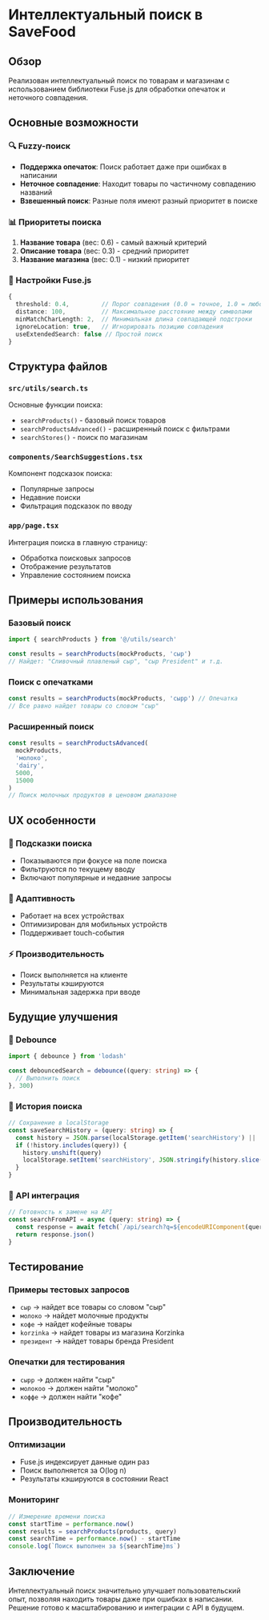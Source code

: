 # Интеллектуальный поиск в SaveFood

## Обзор

Реализован интеллектуальный поиск по товарам и магазинам с использованием библиотеки Fuse.js для обработки опечаток и неточного совпадения.

## Основные возможности

### 🔍 Fuzzy-поиск
- **Поддержка опечаток**: Поиск работает даже при ошибках в написании
- **Неточное совпадение**: Находит товары по частичному совпадению названий
- **Взвешенный поиск**: Разные поля имеют разный приоритет в поиске

### 📊 Приоритеты поиска
1. **Название товара** (вес: 0.6) - самый важный критерий
2. **Описание товара** (вес: 0.3) - средний приоритет  
3. **Название магазина** (вес: 0.1) - низкий приоритет

### 🎯 Настройки Fuse.js
```typescript
{
  threshold: 0.4,         // Порог совпадения (0.0 = точное, 1.0 = любое)
  distance: 100,          // Максимальное расстояние между символами
  minMatchCharLength: 2,  // Минимальная длина совпадающей подстроки
  ignoreLocation: true,   // Игнорировать позицию совпадения
  useExtendedSearch: false // Простой поиск
}
```

## Структура файлов

### `src/utils/search.ts`
Основные функции поиска:

- `searchProducts()` - базовый поиск товаров
- `searchProductsAdvanced()` - расширенный поиск с фильтрами
- `searchStores()` - поиск по магазинам

### `components/SearchSuggestions.tsx`
Компонент подсказок поиска:
- Популярные запросы
- Недавние поиски
- Фильтрация подсказок по вводу

### `app/page.tsx`
Интеграция поиска в главную страницу:
- Обработка поисковых запросов
- Отображение результатов
- Управление состоянием поиска

## Примеры использования

### Базовый поиск
```typescript
import { searchProducts } from '@/utils/search'

const results = searchProducts(mockProducts, 'сыр')
// Найдет: "Сливочный плавленый сыр", "сыр President" и т.д.
```

### Поиск с опечатками
```typescript
const results = searchProducts(mockProducts, 'сырр') // Опечатка
// Все равно найдет товары со словом "сыр"
```

### Расширенный поиск
```typescript
const results = searchProductsAdvanced(
  mockProducts, 
  'молоко', 
  'dairy', 
  5000, 
  15000
)
// Поиск молочных продуктов в ценовом диапазоне
```

## UX особенности

### 🔔 Подсказки поиска
- Показываются при фокусе на поле поиска
- Фильтруются по текущему вводу
- Включают популярные и недавние запросы

### 📱 Адаптивность
- Работает на всех устройствах
- Оптимизирован для мобильных устройств
- Поддерживает touch-события

### ⚡ Производительность
- Поиск выполняется на клиенте
- Результаты кэшируются
- Минимальная задержка при вводе

## Будущие улучшения

### 🔄 Debounce
```typescript
import { debounce } from 'lodash'

const debouncedSearch = debounce((query: string) => {
  // Выполнить поиск
}, 300)
```

### 💾 История поиска
```typescript
// Сохранение в localStorage
const saveSearchHistory = (query: string) => {
  const history = JSON.parse(localStorage.getItem('searchHistory') || '[]')
  if (!history.includes(query)) {
    history.unshift(query)
    localStorage.setItem('searchHistory', JSON.stringify(history.slice(0, 10)))
  }
}
```

### 🔗 API интеграция
```typescript
// Готовность к замене на API
const searchFromAPI = async (query: string) => {
  const response = await fetch(`/api/search?q=${encodeURIComponent(query)}`)
  return response.json()
}
```

## Тестирование

### Примеры тестовых запросов
- `сыр` → найдет все товары со словом "сыр"
- `молоко` → найдет молочные продукты
- `кофе` → найдет кофейные товары
- `korzinka` → найдет товары из магазина Korzinka
- `президент` → найдет товары бренда President

### Опечатки для тестирования
- `сырр` → должен найти "сыр"
- `молокоо` → должен найти "молоко"
- `коффе` → должен найти "кофе"

## Производительность

### Оптимизации
- Fuse.js индексирует данные один раз
- Поиск выполняется за O(log n)
- Результаты кэшируются в состоянии React

### Мониторинг
```typescript
// Измерение времени поиска
const startTime = performance.now()
const results = searchProducts(products, query)
const searchTime = performance.now() - startTime
console.log(`Поиск выполнен за ${searchTime}ms`)
```

## Заключение

Интеллектуальный поиск значительно улучшает пользовательский опыт, позволяя находить товары даже при ошибках в написании. Решение готово к масштабированию и интеграции с API в будущем. 